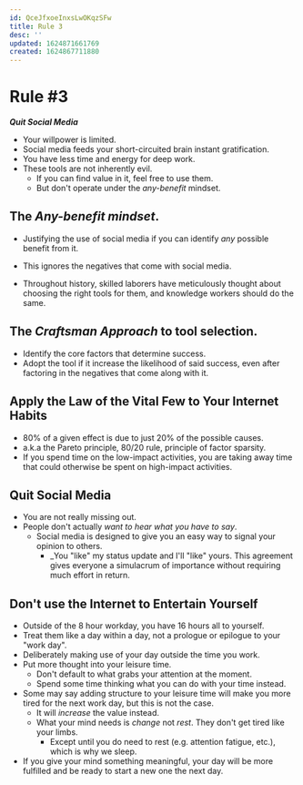 ```yaml
---
id: QceJfxoeInxsLwOKqzSFw
title: Rule 3
desc: ''
updated: 1624871661769
created: 1624867711880
---
```


# Rule #3

_**Quit Social Media**_

- Your willpower is limited.
- Social media feeds your short-circuited brain instant gratification.
- You have less time and energy for deep work.
- These tools are not inherently evil.
  - If you can find value in it, feel free to use them.
  - But don't operate under the _any-benefit_ mindset.

## The _Any-benefit mindset_.
- Justifying the use of social media if you can identify _any_ possible benefit from it.
- This ignores the negatives that come with social media.

- Throughout history, skilled laborers have meticulously thought about choosing the right tools for them, and knowledge workers should do the same.

## The _Craftsman Approach_ to tool selection.
- Identify the core factors that determine success.
- Adopt the tool if it increase the likelihood of said success, even after factoring in the negatives that come along with it.

## Apply the Law of the Vital Few to Your Internet Habits
- 80% of a given effect is due to just 20% of the possible causes.
- a.k.a the Pareto principle, 80/20 rule, principle of factor sparsity.
- If you spend time on the low-impact activities, you are taking away time that could otherwise be spent on high-impact activities.

## Quit Social Media
- You are not really missing out.
- People don't actually _want to hear what you have to say_.
  - Social media is designed to give you an easy way to signal your opinion to others.
    - _You "like" my status update and I'll "like" yours. This agreement gives everyone a simulacrum of importance without requiring much effort in return.

## Don't use the Internet to Entertain Yourself
- Outside of the 8 hour workday, you have 16 hours all to yourself.
- Treat them like a day within a day, not a prologue or epilogue to your "work day".
- Deliberately making use of your day outside the time you work.
- Put more thought into your leisure time.
  - Don't default to what grabs your attention at the moment.
  - Spend some time thinking what you can do with your time instead.
- Some may say adding structure to your leisure time will make you more tired for the next work day, but this is not the case.
  - It will _increase_ the value instead.
  - What your mind needs is _change_ not _rest_. They don't get tired like your limbs.
    - Except until you do need to rest (e.g. attention fatigue, etc.), which is why we sleep.
- If you give your mind something meaningful, your day will be more fulfilled and be ready to start a new one the next day.
